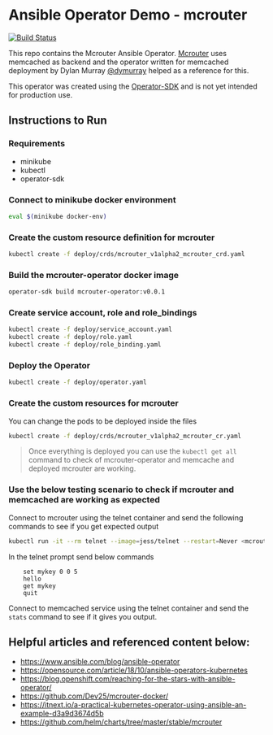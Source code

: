 # Ansible Operator Demo - mcrouter

[![Build Status](https://travis-ci.com/geerlingguy/AnsOpDemo.svg?branch=master)](https://travis-ci.com/geerlingguy/AnsOpDemo)

This repo contains the Mcrouter Ansible Operator. [Mcrouter](https://github.com/facebook/mcrouter) uses memcached as backend and the operator written for memcached deployment by Dylan Murray [@dymurray](https://github.com/dymurray) helped as a reference for this.

This operator was created using the [Operator-SDK](https://github.com/operator-framework/operator-sdk) and is not yet intended for production use.

## Instructions to Run

### Requirements

  - minikube
  - kubectl
  - operator-sdk

### Connect to minikube docker environment

```sh
eval $(minikube docker-env)
```

### Create the custom resource definition for mcrouter

```sh
kubectl create -f deploy/crds/mcrouter_v1alpha2_mcrouter_crd.yaml
```

### Build the mcrouter-operator docker image

```sh
operator-sdk build mcrouter-operator:v0.0.1
```

### Create service account, role and role_bindings

```sh
kubectl create -f deploy/service_account.yaml
kubectl create -f deploy/role.yaml
kubectl create -f deploy/role_binding.yaml
```

### Deploy the Operator

```sh
kubectl create -f deploy/operator.yaml
```

### Create the custom resources for mcrouter

You can change the pods to be deployed inside the files

```sh
kubectl create -f deploy/crds/mcrouter_v1alpha2_mcrouter_cr.yaml
```

> Once everything is deployed you can use the `kubectl get all` command to check of mcrouter-operator and memcache and deployed mcrouter are working.

### Use the below testing scenario to check if mcrouter and memcached are working as expected

Connect to mcrouter using the telnet container and send the following commands to see if you get expected output

```sh
kubectl run -it --rm telnet --image=jess/telnet --restart=Never <mcrouter_pod_ip> 5000
```

In the telnet prompt send below commands

```
    set mykey 0 0 5
    hello
    get mykey
    quit
```

Connect to memcached service using the telnet container and send the `stats` command to see if it gives you output.

## Helpful articles and referenced content below:

  - https://www.ansible.com/blog/ansible-operator
  - https://opensource.com/article/18/10/ansible-operators-kubernetes
  - https://blog.openshift.com/reaching-for-the-stars-with-ansible-operator/
  - https://github.com/Dev25/mcrouter-docker/
  - https://itnext.io/a-practical-kubernetes-operator-using-ansible-an-example-d3a9d3674d5b
  - https://github.com/helm/charts/tree/master/stable/mcrouter
